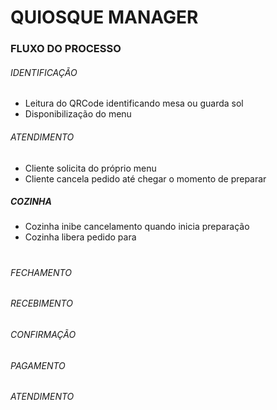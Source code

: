 # QUIOSQUE MANAGER



### FLUXO DO PROCESSO

 ###### IDENTIFICAÇÃO

 - Leitura do QRCode identificando mesa ou guarda sol
 - Disponibilização do menu

###### ATENDIMENTO

 - Cliente solicita do próprio menu
 - Cliente cancela pedido até chegar o momento de preparar
 
 ##### COZINHA
 
 - Cozinha inibe cancelamento quando inicia preparação
 - Cozinha libera pedido para 
#
###### FECHAMENTO

###### RECEBIMENTO

###### CONFIRMAÇÃO

###### PAGAMENTO

###### ATENDIMENTO


